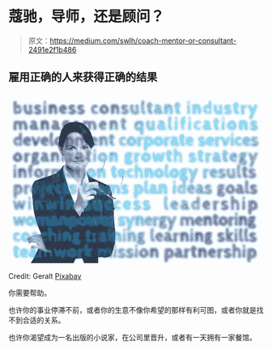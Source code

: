 # 蔻驰，导师，还是顾问？

> 原文：<https://medium.com/swlh/coach-mentor-or-consultant-2491e2f1b486>

## 雇用正确的人来获得正确的结果

![](img/44e28a424ea162bba9468c4d5376dcdc.png)

Credit: Geralt [Pixabay](https://medium.com/u/a640208c527a?source=post_page-----2491e2f1b486--------------------------------)

你需要帮助。

也许你的事业停滞不前，或者你的生意不像你希望的那样有利可图，或者你就是找不到合适的关系。

也许你渴望成为一名出版的小说家，在公司里晋升，或者有一天拥有一家餐馆。